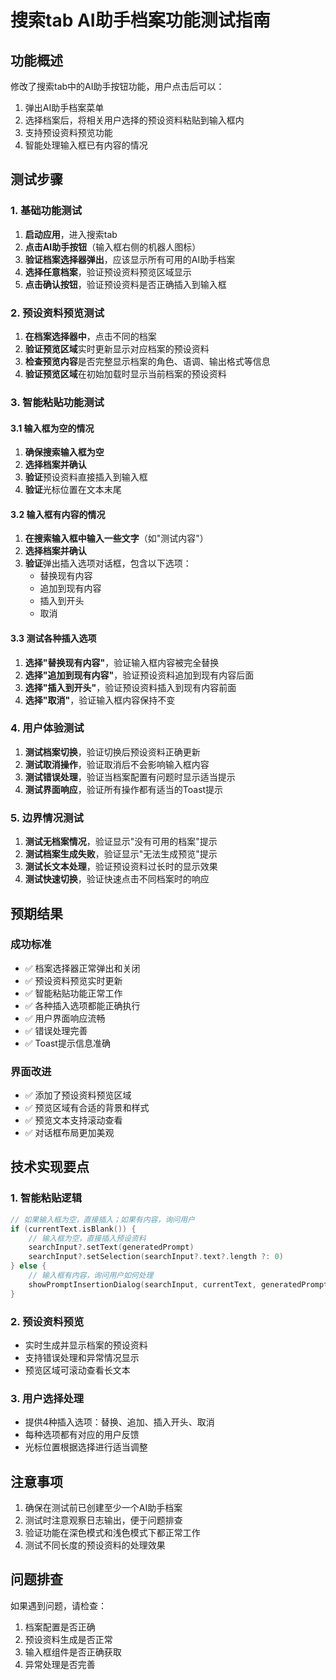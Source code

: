 # 搜索tab AI助手档案功能测试指南

## 功能概述
修改了搜索tab中的AI助手按钮功能，用户点击后可以：
1. 弹出AI助手档案菜单
2. 选择档案后，将相关用户选择的预设资料粘贴到输入框内
3. 支持预设资料预览功能
4. 智能处理输入框已有内容的情况

## 测试步骤

### 1. 基础功能测试
1. **启动应用**，进入搜索tab
2. **点击AI助手按钮**（输入框右侧的机器人图标）
3. **验证档案选择器弹出**，应该显示所有可用的AI助手档案
4. **选择任意档案**，验证预设资料预览区域显示
5. **点击确认按钮**，验证预设资料是否正确插入到输入框

### 2. 预设资料预览测试
1. **在档案选择器中**，点击不同的档案
2. **验证预览区域**实时更新显示对应档案的预设资料
3. **检查预览内容**是否完整显示档案的角色、语调、输出格式等信息
4. **验证预览区域**在初始加载时显示当前档案的预设资料

### 3. 智能粘贴功能测试

#### 3.1 输入框为空的情况
1. **确保搜索输入框为空**
2. **选择档案并确认**
3. **验证**预设资料直接插入到输入框
4. **验证**光标位置在文本末尾

#### 3.2 输入框有内容的情况
1. **在搜索输入框中输入一些文字**（如"测试内容"）
2. **选择档案并确认**
3. **验证**弹出插入选项对话框，包含以下选项：
   - 替换现有内容
   - 追加到现有内容
   - 插入到开头
   - 取消

#### 3.3 测试各种插入选项
1. **选择"替换现有内容"**，验证输入框内容被完全替换
2. **选择"追加到现有内容"**，验证预设资料追加到现有内容后面
3. **选择"插入到开头"**，验证预设资料插入到现有内容前面
4. **选择"取消"**，验证输入框内容保持不变

### 4. 用户体验测试
1. **测试档案切换**，验证切换后预设资料正确更新
2. **测试取消操作**，验证取消后不会影响输入框内容
3. **测试错误处理**，验证当档案配置有问题时显示适当提示
4. **测试界面响应**，验证所有操作都有适当的Toast提示

### 5. 边界情况测试
1. **测试无档案情况**，验证显示"没有可用的档案"提示
2. **测试档案生成失败**，验证显示"无法生成预览"提示
3. **测试长文本处理**，验证预设资料过长时的显示效果
4. **测试快速切换**，验证快速点击不同档案时的响应

## 预期结果

### 成功标准
- ✅ 档案选择器正常弹出和关闭
- ✅ 预设资料预览实时更新
- ✅ 智能粘贴功能正常工作
- ✅ 各种插入选项都能正确执行
- ✅ 用户界面响应流畅
- ✅ 错误处理完善
- ✅ Toast提示信息准确

### 界面改进
- ✅ 添加了预设资料预览区域
- ✅ 预览区域有合适的背景和样式
- ✅ 预览文本支持滚动查看
- ✅ 对话框布局更加美观

## 技术实现要点

### 1. 智能粘贴逻辑
```kotlin
// 如果输入框为空，直接插入；如果有内容，询问用户
if (currentText.isBlank()) {
    // 输入框为空，直接插入预设资料
    searchInput?.setText(generatedPrompt)
    searchInput?.setSelection(searchInput?.text?.length ?: 0)
} else {
    // 输入框有内容，询问用户如何处理
    showPromptInsertionDialog(searchInput, currentText, generatedPrompt, profile.name)
}
```

### 2. 预设资料预览
- 实时生成并显示档案的预设资料
- 支持错误处理和异常情况显示
- 预览区域可滚动查看长文本

### 3. 用户选择处理
- 提供4种插入选项：替换、追加、插入开头、取消
- 每种选项都有对应的用户反馈
- 光标位置根据选择进行适当调整

## 注意事项
1. 确保在测试前已创建至少一个AI助手档案
2. 测试时注意观察日志输出，便于问题排查
3. 验证功能在深色模式和浅色模式下都正常工作
4. 测试不同长度的预设资料的处理效果

## 问题排查
如果遇到问题，请检查：
1. 档案配置是否正确
2. 预设资料生成是否正常
3. 输入框组件是否正确获取
4. 异常处理是否完善



